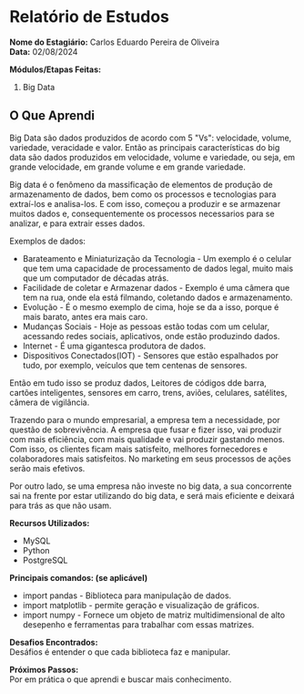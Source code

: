 # Relatório de Estudos

**Nome do Estagiário:** Carlos Eduardo Pereira de Oliveira  
**Data:** 02/08/2024

**Módulos/Etapas Feitas:**  
1. Big Data

## O Que Aprendi

Big Data são dados produzidos de acordo com 5 "Vs": velocidade, volume, variedade, veracidade e valor. Então as principais características do big data são dados produzidos em velocidade, volume e variedade, ou seja, em grande velocidade, em grande volume e em grande variedade.

Big data é o fenômeno  da massificação de elementos de produção de armazenamento de dados, bem como os processos e tecnologias  para extraí-los e analisa-los. E com isso, começou a produzir e se armazenar muitos dados e, consequentemente os processos necessarios para se analizar, e para extrair esses dados.

Exemplos de dados:

- Barateamento e Miniaturização da Tecnologia - Um exemplo é o celular que tem uma capacidade de processamento de dados legal, muito mais que um computador de décadas atrás.
- Facilidade de coletar  e Armazenar dados - Exemplo é uma câmera que tem na rua, onde ela está filmando, coletando dados e armazenamento.
- Evolução - É o mesmo exemplo de cima, hoje se da a isso, porque é mais barato, antes era mais caro.
- Mudanças Sociais - Hoje as pessoas estão todas com um celular, acessando redes sociais, aplicativos, onde estão produzindo dados.
- Internet - É uma gigantesca produtora de dados.
- Dispositivos Conectados(IOT) - Sensores que estão espalhados por tudo, por exemplo, veículos que tem centenas de sensores.

Então em tudo isso se produz dados, Leitores de códigos dde barra, cartões inteligentes, sensores em carro, trens, aviões, celulares, satélites, câmera de vigilância.

Trazendo para o mundo empresarial, a empresa tem a necessidade, por questão de sobrevivência. A empresa que fusar e fizer isso, vai produzir com mais eficiência, com mais qualidade e vai produzir gastando menos. Com isso, os clientes ficam mais satisfeito, melhores fornecedores e colaboradores mais satisfeitos. No marketing em seus processos de ações serão mais efetivos.

Por outro lado, se uma empresa não investe no big data, a sua concorrente sai na frente por estar utilizando do big data, e será mais eficiente e deixará para trás as que não usam.

**Recursos Utilizados:**  
- MySQL
- Python
- PostgreSQL

**Principais comandos: (se aplicável)**  
- import pandas - Biblioteca para manipulação de dados.
- import matplotlib - permite geração e visualização de gráficos.
- import numpy - Fornece um objeto de matriz multidimensional de alto desepenho  e ferramentas para trabalhar com essas matrizes.

**Desafios Encontrados:**  
Desáfios é entender o que cada biblioteca faz e manipular.

**Próximos Passos:**  
Por em prática o que aprendi e buscar mais conhecimento.

